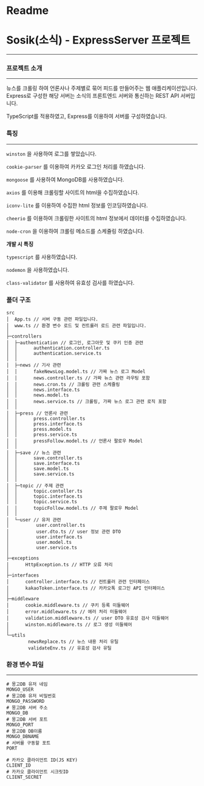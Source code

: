# Readme

# Sosik(소식) - ExpressServer 프로젝트

---

### 프로젝트 소개

---

뉴스를 크롤링 하여 언론사나 주제별로 묶어 피드를 만들어주는 웹 애플리케이션입니다. Express로 구성한 해당 서버는 소식의 프론트엔드 서버와 통신하는 REST API 서버입니다.

TypeScript를 적용하였고, Express를 이용하여 서버를 구성하였습니다.

### 특징

---

`winston` 을 사용하여 로그를 쌓았습니다.

`cookie-parser` 를 이용하여 카카오 로그인 처리를 하였습니다.

`mongoose` 를 사용하여 MongoDB를 사용하였습니다.

`axios` 를 이용해 크롤링할 사이트의 html을 수집하였습니다.

`iconv-lite` 를 이용하여 수집한 html 정보를 인코딩하였습니다.

`cheerio` 를 이용하여 크롤링한 사이트의 html 정보에서 데이터를 수집하였습니다.

`node-cron` 을 이용하여 크롤링 메소드를 스케쥴링 하였습니다.

**개발 시 특징**

`typescript` 를 사용하였습니다.

`nodemon` 을 사용하였습니다.

`class-validator` 를 사용하여 유효성 검사를 하였습니다.

### 폴더 구조

```
src
│  App.ts // 서버 구동 관련 파일입니다.
│  www.ts // 환경 변수 로드 및 컨트롤러 로드 관련 파일입니다.
│
├─controllers
│  ├─authentication // 로그인, 로그아웃 및 쿠키 인증 관련
│  │      authentication.controller.ts
│  │      authentication.service.ts
│  │
│  ├─news // 기사 관련
│  │      fakeNewsLog.model.ts // 가짜 뉴스 로그 Model
│  │      news.controller.ts // 가짜 뉴스 관련 라우팅 포함 
│  │      news.cron.ts // 크롤링 관련 스케쥴링
│  │      news.interface.ts
│  │      news.model.ts
│  │      news.service.ts // 크롤링, 가짜 뉴스 로그 관련 로직 포함
│  │
│  ├─press // 언론사 관련
│  │      press.controller.ts
│  │      press.interface.ts
│  │      press.model.ts
│  │      press.service.ts
│  │      pressFollow.model.ts // 언론사 팔로우 Model
│  │
│  ├─save // 뉴스 관련
│  │      save.controller.ts
│  │      save.interface.ts
│  │      save.model.ts
│  │      save.service.ts
│  │
│  ├─topic // 주제 관련
│  │      topic.contoller.ts
│  │      topic.interface.ts
│  │      topic.service.ts
│  │      topicFollow.model.ts // 주제 팔로우 Model
│  │
│  └─user // 유저 관련
│          user.controller.ts
│          user.dto.ts // user 정보 관련 DTO
│          user.interface.ts
│          user.model.ts
│          user.service.ts
│
├─exceptions
│      HttpException.ts // HTTP 오류 처리
│
├─interfaces
│      controller.interface.ts // 컨트롤러 관련 인터페이스
│      kakaoToken.interface.ts // 카카오톡 로그인 API 인터페이스
│
├─middleware
│      cookie.middleware.ts // 쿠키 등록 미들웨어
│      error.middleware.ts // 에러 처리 미들웨어
│      validation.middleware.ts // user DTO 유효성 검사 미들웨어
│      winston.middleware.ts // 로그 생성 미들웨어
│
└─utils
        newsReplace.ts // 뉴스 내용 처리 유틸
        validateEnv.ts // 유효성 검사 유틸
```

### 환경 변수 파일

---

```
# 몽고DB 유저 네임
MONGO_USER
# 몽고DB 유저 비밀번호
MONGO_PASSWORD
# 몽고DB 서버 주소
MONGO_DB
# 몽고DB 서버 포트
MONGO_PORT
# 몽고DB DB이름
MONGO_DBNAME
# 서버를 구동할 포트
PORT

# 카카오 클라이언트 ID(JS KEY)
CLIENT_ID
# 카카오 클라이언트 시크릿ID
CLIENT_SECRET
```
